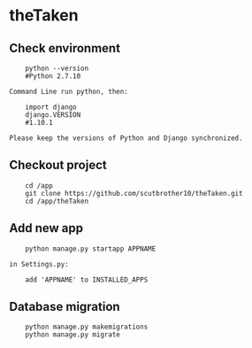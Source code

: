 # theTaken
## Check environment
```
	python --version
	#Python 2.7.10
```
	Command Line run python, then:
```
	import django
	django.VERSION
	#1.10.1
```
	Please keep the versions of Python and Django synchronized.


## Checkout project
```
	cd /app
	git clone https://github.com/scutbrother10/theTaken.git
	cd /app/theTaken
```

## Add new app
```
	python manage.py startapp APPNAME
```
	in Settings.py:
```
	add 'APPNAME' to INSTALLED_APPS
```

## Database migration
```
	python manage.py makemigrations
	python manage.py migrate
```

